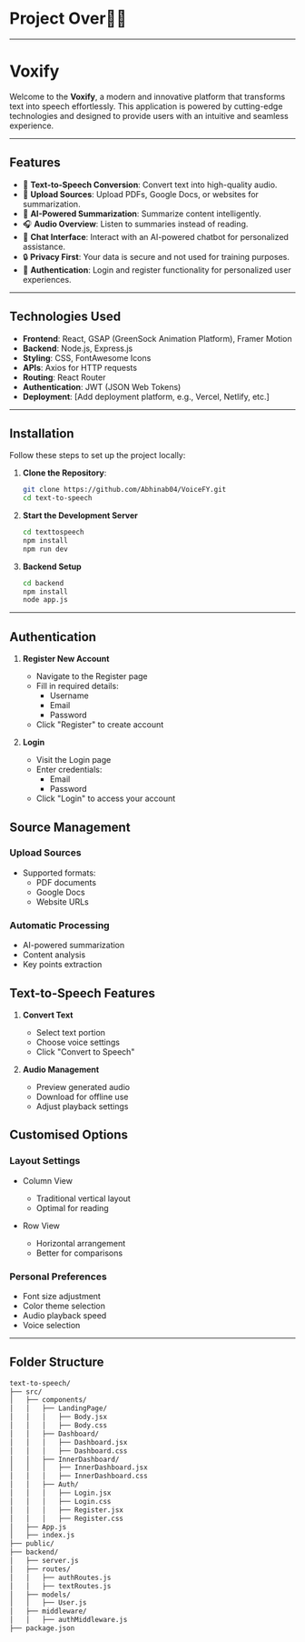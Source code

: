 # **Project Over🎉🎉**
---
# **Voxify**

Welcome to the **Voxify**, a modern and innovative platform that transforms text into speech effortlessly. This application is powered by cutting-edge technologies and designed to provide users with an intuitive and seamless experience.

---

## **Features**

- 🎤 **Text-to-Speech Conversion**: Convert text into high-quality audio.
- 📂 **Upload Sources**: Upload PDFs, Google Docs, or websites for summarization.
- 🧠 **AI-Powered Summarization**: Summarize content intelligently.
- 🎧 **Audio Overview**: Listen to summaries instead of reading.
- 💬 **Chat Interface**: Interact with an AI-powered chatbot for personalized assistance.
- 🔒 **Privacy First**: Your data is secure and not used for training purposes.
- 🔑 **Authentication**: Login and register functionality for personalized user experiences.

---

## **Technologies Used**

- **Frontend**: React, GSAP (GreenSock Animation Platform), Framer Motion
- **Backend**: Node.js, Express.js
- **Styling**: CSS, FontAwesome Icons
- **APIs**: Axios for HTTP requests
- **Routing**: React Router
- **Authentication**: JWT (JSON Web Tokens)
- **Deployment**: [Add deployment platform, e.g., Vercel, Netlify, etc.]

---

## **Installation**

Follow these steps to set up the project locally:

1. **Clone the Repository**:
   ```bash
   git clone https://github.com/Abhinab04/VoiceFY.git
   cd text-to-speech
2. **Start the Development Server**
     ```bash
     cd texttospeech
     npm install
     npm run dev
3. **Backend Setup**
    ```bash
    cd backend
    npm install
    node app.js
    
---
## **Authentication**
1. **Register New Account**
   - Navigate to the Register page
   - Fill in required details:
     - Username
     - Email
     - Password
   - Click "Register" to create account

2. **Login**
   - Visit the Login page
   - Enter credentials:
     - Email
     - Password
   - Click "Login" to access your account
## **Source Management**
 ### Upload Sources
- Supported formats:
  - PDF documents
  - Google Docs
  - Website URLs

### Automatic Processing
- AI-powered summarization
- Content analysis
- Key points extraction
  
## **Text-to-Speech Features**
1. **Convert Text**
   - Select text portion
   - Choose voice settings
   - Click "Convert to Speech"

2. **Audio Management**
   - Preview generated audio
   - Download for offline use
   - Adjust playback settings

## **Customised Options**
### Layout Settings
- Column View
  - Traditional vertical layout
  - Optimal for reading

- Row View
  - Horizontal arrangement
  - Better for comparisons

### Personal Preferences
- Font size adjustment
- Color theme selection
- Audio playback speed
- Voice selection
  
---
## **Folder Structure**
  ```bash
  text-to-speech/
  ├── src/
  │   ├── components/
  │   │   ├── LandingPage/
  │   │   │   ├── Body.jsx
  │   │   │   ├── Body.css
  │   │   ├── Dashboard/
  │   │   │   ├── Dashboard.jsx
  │   │   │   ├── Dashboard.css
  │   │   ├── InnerDashboard/
  │   │   │   ├── InnerDashboard.jsx
  │   │   │   ├── InnerDashboard.css
  │   │   ├── Auth/
  │   │   │   ├── Login.jsx
  │   │   │   ├── Login.css
  │   │   │   ├── Register.jsx
  │   │   │   ├── Register.css
  │   ├── App.js
  │   ├── index.js
  ├── public/
  ├── backend/
  │   ├── server.js
  │   ├── routes/
  │   │   ├── authRoutes.js
  │   │   ├── textRoutes.js
  │   ├── models/
  │   │   ├── User.js
  │   ├── middleware/
  │   │   ├── authMiddleware.js
  ├── package.json

